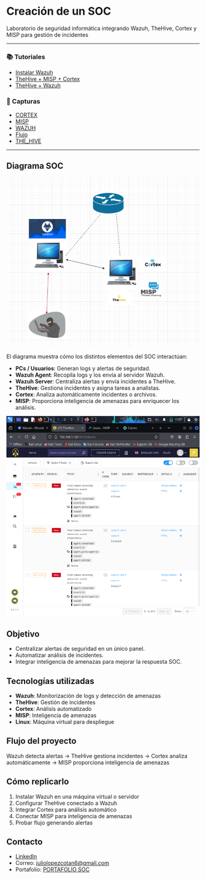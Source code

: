 # Creación de un SOC
Laboratorio de seguridad informática integrando Wazuh, TheHive, Cortex y MISP para gestión de incidentes

---

### 📚 Tutoriales
- [Instalar Wazuh](instalar-wazuh.md)
- [TheHive + MISP + Cortex](thehive-misp-cortex.md)
- [TheHive + Wazuh](thehive-wazuh.md)

### 📁 Capturas
- [CORTEX](capturas/CORTEX/index.md)
- [MISP](capturas/MISP/index.md)
- [WAZUH](capturas/WAZUH/index.md)
- [Flujo](capturas/flujo/index.md)
- [THE_HIVE](capturas/THE_HIVE/index.md)

---

## Diagrama SOC

![Diagrama SOC](capturas/dashboard/Captura%20desde%202025-08-31%2018-02-30.png)

El diagrama muestra cómo los distintos elementos del SOC interactúan:

- **PCs / Usuarios**: Generan logs y alertas de seguridad.
- **Wazuh Agent**: Recopila logs y los envía al servidor Wazuh.
- **Wazuh Server**: Centraliza alertas y envía incidentes a TheHive.
- **TheHive**: Gestiona incidentes y asigna tareas a analistas.
- **Cortex**: Analiza automáticamente incidentes o archivos.
- **MISP**: Proporciona inteligencia de amenazas para enriquecer los análisis.

![Flujo TheHive](capturas/dashboard/06.png)

## Objetivo

- Centralizar alertas de seguridad en un único panel.
- Automatizar análisis de incidentes.
- Integrar inteligencia de amenazas para mejorar la respuesta SOC.

## Tecnologías utilizadas

- **Wazuh**: Monitorización de logs y detección de amenazas
- **TheHive**: Gestión de incidentes
- **Cortex**: Análisis automatizado
- **MISP**: Inteligencia de amenazas
- **Linux**: Máquina virtual para despliegue

## Flujo del proyecto

Wazuh detecta alertas → TheHive gestiona incidentes → Cortex analiza automáticamente → MISP proporciona inteligencia de amenazas

## Cómo replicarlo

1. Instalar Wazuh en una máquina virtual o servidor
2. Configurar TheHive conectado a Wazuh
3. Integrar Cortex para análisis automático
4. Conectar MISP para inteligencia de amenazas
5. Probar flujo generando alertas

## Contacto

- [LinkedIn](https://www.linkedin.com/in/julio-lópez-cotán-1032aa348)
- Correo: juliolopezcotan6@gmail.com
- Portafolio: [PORTAFOLIO SOC](https://julio161612.github.io/Creaci-n-de-un-SOC/)

